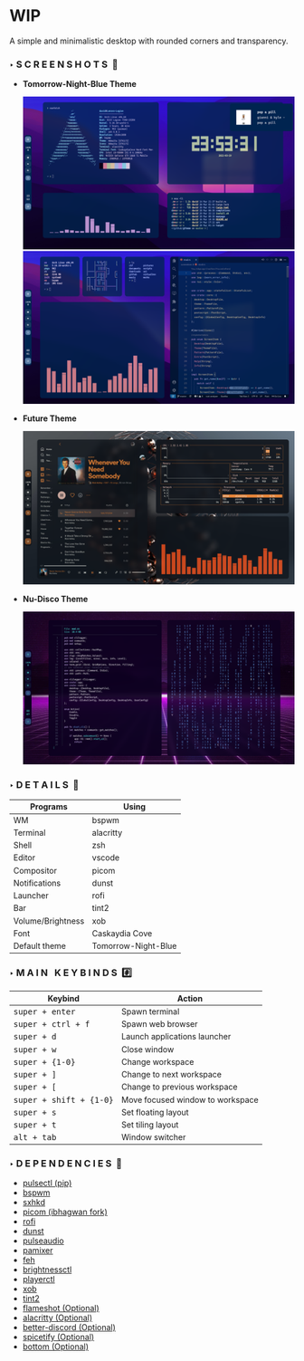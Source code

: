 # WIP
A simple and minimalistic desktop with rounded corners and transparency.

### **‣ S C R E E N S H O T S &nbsp;📸**

* **Tomorrow-Night-Blue Theme**

	![Tomorrow-Night-Blue](screenshots/tomorrow1.png)
	![](screenshots/tomorrow2.png)

* **Future Theme**

	![Future](screenshots/future.png)

* **Nu-Disco Theme**

	![Nu-Disco](screenshots/nu-disco.png)

### **‣ D E T A I L S &nbsp;📝**

| Programs                 | Using                  |
| -------------------------| -----------------------|
| WM                       | bspwm                  |
| Terminal                 | alacritty              |
| Shell                    | zsh                    |
| Editor                   | vscode                 |
| Compositor               | picom                  |
| Notifications            | dunst                  |
| Launcher                 | rofi                   |
| Bar                      | tint2                  |
| Volume/Brightness        | xob                    |
| Font                     | Caskaydia Cove         |
| Default theme            | Tomorrow-Night-Blue    |

### **‣ M A I N &nbsp; K E Y B I N D S &nbsp;#️⃣**

| Keybind                                 | Action                                                    |
|-----------------------------------------|-----------------------------------------------------------|
| <kbd>super + enter</kbd>                | Spawn terminal                                            |
| <kbd>super + ctrl + f</kbd>             | Spawn web browser                                         |
| <kbd>super + d</kbd>                    | Launch applications launcher                              |
| <kbd>super + w</kbd>                    | Close window                                              |
| <kbd>super + {1-0}</kbd>                | Change workspace                                          |
| <kbd>super + ]</kbd>                    | Change to next workspace                                  |
| <kbd>super + [</kbd>                    | Change to previous workspace                              |
| <kbd>super + shift + {1-0}</kbd>        | Move focused window to workspace                          |
| <kbd>super + s</kbd>                    | Set floating layout                                       |
| <kbd>super + t</kbd>                    | Set tiling layout                                         |
| <kbd>alt + tab</kbd>                    | Window switcher                                           |

### **‣ D E P E N D E N C I E S &nbsp;🔗**
* [pulsectl (pip)](https://pypi.org/project/pulsectl/)            
* [bspwm](https://github.com/baskerville/bspwm)                     
* [sxhkd](https://github.com/baskerville/sxhkd)                     
* [picom (ibhagwan fork)](https://github.com/ibhagwan/picom)                     
* [rofi](https://github.com/davatorium/rofi)                     
* [dunst](https://github.com/dunst-project/dunst)                     
* [pulseaudio](https://wiki.archlinux.org/title/PulseAudio)                
* [pamixer](https://github.com/cdemoulins/pamixer)                   
* [feh](https://github.com/derf/feh)                       
* [brightnessctl](https://github.com/Hummer12007/brightnessctl)             
* [playerctl](https://github.com/altdesktop/playerctl)                 
* [xob](https://github.com/florentc/xob)                       
* [tint2](https://gitlab.com/o9000/tint2)                     
* [flameshot (Optional)](https://github.com/flameshot-org/flameshot)      
* [alacritty (Optional)](https://github.com/alacritty/alacritty)      
* [better-discord (Optional)](https://betterdiscord.app/)
* [spicetify (Optional)](https://spicetify.app/)      
* [bottom (Optional)](https://github.com/ClementTsang/bottom)         
